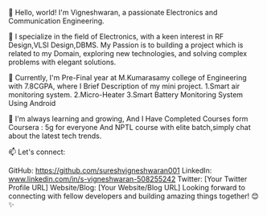 👋 Hello, world! I'm Vigneshwaran, a passionate Electronics and Communication Engineering.

🚀 I specialize in the field of Electronics, with a keen interest in RF Design,VLSI Design,DBMS. My Passion is to building a project which is related to my Domain, exploring new technologies, and solving complex problems with elegant solutions.

💼 Currently, I'm Pre-Final year at M.Kumarasamy college of Engineering with 7.8CGPA, where I Brief Description of my mini project. 
                         1.Smart air monitoring system.
                         2.Micro-Heater
                         3.Smart Battery Monitoring System Using Android

🌱 I'm always learning and growing, And I Have Completed Courses form Coursera : 5g for everyone And NPTL course with elite batch,simply chat about the latest tech trends.

📫 Let's connect:

GitHub: https://github.com/sureshvigneshwaran001
LinkedIn: www.linkedin.com/in/s-vigneshwaran-508255242
Twitter: [Your Twitter Profile URL]
Website/Blog: [Your Website/Blog URL]
Looking forward to connecting with fellow developers and building amazing things together! 😊✨
